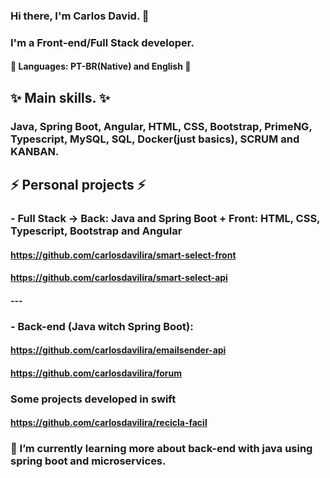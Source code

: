 ### Hi there, I'm Carlos David. 👋
### I'm a Front-end/Full Stack developer.

#### 💬 Languages: PT-BR(Native) and English 💬

####

## ✨ Main skills. ✨
### Java, Spring Boot, Angular, HTML, CSS, Bootstrap, PrimeNG, Typescript, MySQL, SQL, Docker(just basics), SCRUM and KANBAN.  


## ⚡ Personal projects ⚡
### - Full Stack -> Back: Java and Spring Boot +  Front: HTML, CSS, Typescript, Bootstrap and Angular 
#### https://github.com/carlosdavilira/smart-select-front
#### https://github.com/carlosdavilira/smart-select-api
#### ---
### - Back-end (Java witch Spring Boot):
#### https://github.com/carlosdavilira/emailsender-api
#### https://github.com/carlosdavilira/forum

### Some projects developed in swift
#### https://github.com/carlosdavilira/recicla-facil

### 🌱 I’m currently learning more about back-end with java using spring boot and microservices.



